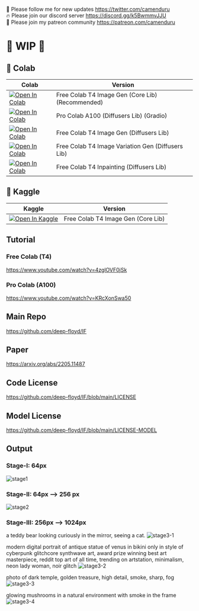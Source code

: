 🐣 Please follow me for new updates https://twitter.com/camenduru <br />
🔥 Please join our discord server https://discord.gg/k5BwmmvJJU <br />
🥳 Please join my patreon community https://patreon.com/camenduru <br />

# 🚦 WIP 🚦

## 🦒 Colab 

| Colab | Version
| --- | --- |
[![Open In Colab](https://colab.research.google.com/assets/colab-badge.svg)](https://colab.research.google.com/github/camenduru/DeepFloyd-IF-colab/blob/main/DeepFloyd-IF-I-M-v1.0-final.ipynb) | Free Colab T4 Image Gen (Core Lib) (Recommended)
[![Open In Colab](https://colab.research.google.com/assets/colab-badge.svg)](https://colab.research.google.com/github/camenduru/DeepFloyd-IF-colab/blob/main/DeepFloyd-IF-I-M-v1.0.ipynb) | Pro Colab A100 (Diffusers Lib) (Gradio)
[![Open In Colab](https://colab.research.google.com/assets/colab-badge.svg)](https://colab.research.google.com/github/camenduru/DeepFloyd-IF-colab/blob/main/DeepFloyd-IF-I-M-v1.0-Image.ipynb) | Free Colab T4 Image Gen (Diffusers Lib)
[![Open In Colab](https://colab.research.google.com/assets/colab-badge.svg)](https://colab.research.google.com/github/camenduru/DeepFloyd-IF-colab/blob/main/DeepFloyd-IF-I-M-v1.0-Image-Variation.ipynb) | Free Colab T4 Image Variation Gen (Diffusers Lib)
[![Open In Colab](https://colab.research.google.com/assets/colab-badge.svg)](https://colab.research.google.com/github/camenduru/DeepFloyd-IF-colab/blob/main/DeepFloyd-IF-I-M-v1.0-Inpainting.ipynb) | Free Colab T4 Inpainting (Diffusers Lib)


## 🦆 Kaggle 

| Kaggle | Version
| --- | --- |
[![Open In Kaggle](https://kaggle.com/static/images/open-in-kaggle.svg)](https://www.kaggle.com/code/camenduru/deep-floyd-if-kaggle-ipynb)  | Free Colab T4 Image Gen (Core Lib)

## Tutorial

### Free Colab (T4)
https://www.youtube.com/watch?v=4zglOVF0jSk

### Pro Colab (A100)
https://www.youtube.com/watch?v=KRcXonSwa50

## Main Repo
https://github.com/deep-floyd/IF

## Paper
https://arxiv.org/abs/2205.11487

## Code License
https://github.com/deep-floyd/IF/blob/main/LICENSE

## Model License 
https://github.com/deep-floyd/IF/blob/main/LICENSE-MODEL


## Output
### Stage-I: 64px
![stage1](https://user-images.githubusercontent.com/54370274/235267686-bb20a748-077e-4d6d-9612-9dcb706d7f6f.png)

### Stage-II: 64px --> 256 px
![stage2](https://user-images.githubusercontent.com/54370274/235267689-1131d701-6719-4d16-85c0-70f2859d7e58.png)

### Stage-III: 256px --> 1024px
a teddy bear looking curiously in the mirror, seeing a cat. 
![stage3-1](https://user-images.githubusercontent.com/54370274/235267830-44158274-804e-4717-9528-7c024f3644e4.png)

modern digital portrait of antique statue of venus in bikini only in style of cyberpunk glitchcore synthwave art, award prize winning best art masterpiece, reddit top art of all time, trending on artstation, minimalism, neon lady woman, noir glitch
![stage3-2](https://user-images.githubusercontent.com/54370274/235267832-62e940e2-3381-451f-923f-9f525b434cc7.png)

photo of dark temple, golden treasure, high detail, smoke, sharp, fog 
![stage3-3](https://user-images.githubusercontent.com/54370274/235267835-fd76c0c2-16fb-4f2a-a094-b8271907bbd5.png)

glowing mushrooms in a natural environment with smoke in the frame 
![stage3-4](https://user-images.githubusercontent.com/54370274/235267837-dd5239b1-7685-424c-be9b-35b29ee2b327.png)
